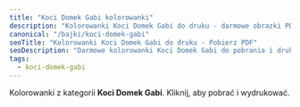 ```yaml
---
title: "Koci Domek Gabi kolorowanki"
description: "Kolorowanki Koci Domek Gabi do druku - darmowe obrazki PDF"
canonical: "/bajki/koci-domek-gabi"
seoTitle: "Kolorowanki Koci Domek Gabi do druku - Pobierz PDF"
seoDescription: "Darmowe kolorowanki Koci Domek Gabi do pobrania i druku. Idealne dla dzieci w każdym wieku."
tags:
  - koci-domek-gabi
---
```


Kolorowanki z kategorii **Koci Domek Gabi**. Kliknij, aby pobrać i wydrukować.
